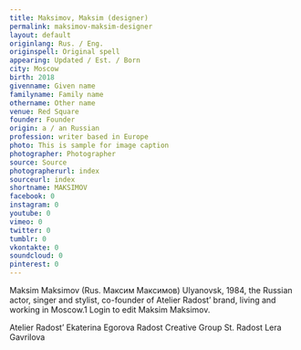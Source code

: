 ```yaml
---
title: Maksimov, Maksim (designer)
permalink: maksimov-maksim-designer
layout: default
originlang: Rus. / Eng.
originspell: Original spell
appearing: Updated / Est. / Born
city: Moscow
birth: 2018
givenname: Given name
familyname: Family name
othername: Other name
venue: Red Square
founder: Founder
origin: a / an Russian
profession: writer based in Europe
photo: This is sample for image caption
photographer: Photographer
source: Source
photographerurl: index
sourceurl: index
shortname: MAKSIMOV
facebook: 0
instagram: 0
youtube: 0
vimeo: 0
twitter: 0
tumblr: 0
vkontakte: 0
soundcloud: 0
pinterest: 0
---
```


Maksim Maksimov (Rus. Максим Максимов) Ulyanovsk, 1984, the Russian actor, singer and stylist, co-founder of Atelier Radost’ brand, living and working in Moscow.1 Login to edit Maksim Maksimov.


Atelier Radost’
Ekaterina Egorova
Radost Creative Group
St. Radost
Lera Gavrilova
